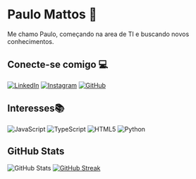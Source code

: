 # Paulo Mattos 👋
 Me chamo Paulo, começando na area de TI e buscando novos conhecimentos.

 ## Conecte-se comigo 💻
 [![LinkedIn](https://img.shields.io/badge/LinkedIn-000?style=for-the-badge&logo=linkedin&logoColor=0E76A8)](https://www.linkedin.com/in/paulo-vinicius-d-84a761198?lipi=urn%3Ali%3Apage%3Ad_flagship3_profile_view_base_contact_details%3BZ%2BalfH3sTfO6pL5jyxQvig%3D%3D)
 [![Instagram](https://img.shields.io/badge/Instagram-000?style=for-the-badge&logo=instagram)](https://www.instagram.com/mat7os.z/)
 [![GitHub](https://img.shields.io/badge/Github-000?style=for-the-badge&logo=Github)](https://github.com/PauloVMattos)


## Interesses📚
![JavaScript](https://img.shields.io/badge/JavaScript-000?style=for-the-badge&logo=javascript)
![TypeScript](https://img.shields.io/badge/TypeScript-000?style=for-the-badge&logo=typescript)
![HTML5](https://img.shields.io/badge/HTML5-000?style=for-the-badge&logo=html5)
![Python](https://img.shields.io/badge/Python-000?style=for-the-badge&logo=python)

## GitHub Stats
![GitHub Stats](https://github-readme-stats.vercel.app/api?username=PauloVMattos&theme=cobalt&bg_color=000&border_color=66CDAA&show_icons=true&icon_color=66CDAA&title_color=41b883&text_color=FFF)       [![GitHub Streak](https://streak-stats.demolab.com/?user=PauloVMattos&theme=vue-dark&background=000&border=66CDAA&dates=FFF)](https://git.io/streak-stats)
